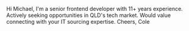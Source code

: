 Hi Michael, I'm a senior frontend developer with 11+ years experience. Actively seeking opportunities in QLD's tech market. Would value connecting with your IT sourcing expertise. Cheers, Cole